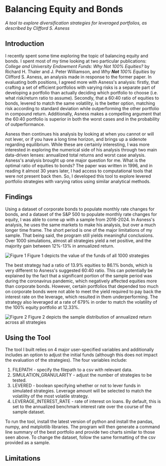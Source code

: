 # Balancing Equity and Bonds
*A tool to explore diversification strategies for leveraged portfolios, as described by Clifford S. Asness*

## Introduction
I recently spent some time exploring the topic of balancing equity and bonds. I spent most of my time looking at two particular publications: *College and University Endowment Funds: Why Not 100% Equities?* by Richard H. Thaler and J. Peter Williamson, and *Why **Not** 100% Equities* by Clifford S. Asness, an analysis made in response to the former paper. In evaluating both positions, I agreed more with Asness's analysis: firstly, that crafting a set of efficient portfolios with varying risks is a separate part of developing a portfolio than actually deciding which portfolio to choose (i.e. what risk/return ratio to assume). Secondly, that a 60:40 ratio of equities to bonds, levered to match the same volatility, is the better option, matching risk according to standard deviation while outperforming the other portfolio in compound return. Additionally, Asness makes a compelling argument that the 60:40 portfolio is superior in both the worst cases and in the probability of outperformance. 

Asness then continues his analysis by looking at when you cannot or will not lever, or if you have a long time horizon, and brings up a sidenote regarding equilibrium. While these are certainly interesting, I was more interested in exploring the numerical side of his analysis through two main data-driven lenses: annualized total returns and worst case analysis. Asness's analysis brought up one major question for me. What is the optimal ratio of equities to bonds? The paper was written in 1996, and in reading it almost 30 years later, I had access to computational tools that were not present back then. So, I developed this tool to explore levered portfolio strategies with varying ratios using similar analytical methods. 

## Findings
Using a dataset of corporate bonds to populate monthly rate changes for bonds, and a dataset of the S&P 500 to populate monthly rate changes for equity, I was able to come up with a sample from 2016-2024. In Asness's analysis, he uses the same markets to make his analysis, but over a much longer time frame. The short period is one of the major limitations of my sample. That being said, the program still yields meaningful conclusions. Over 1000 simulations, almost all strategies yield a net positive, and the majority gain between 12%-13% in annualized return. 

![Figure 1](https://raw.githubusercontent.com/rohankannan/equity-bond-balancing/refs/heads/main/Figure_1.png?token=GHSAT0AAAAAADJLJVVA52BUE2GDRECQRSZ22FNDYTA) Figure 1 depicts the value of the funds of all 1000 strategies

The best strategy had a ratio of 13.9% equities to 86.1% bonds, which is very different to Asness's suggested 60:40 ratio. This can potentially be explained by the fact that a significant portion of the sample period was during the coronavirus pandemic, which negatively affected equities more than corporate bonds. However, certain portfolios that depended too much on corporate bonds were not able to meet the yield required to pay back the interest rate on the leverage, which resulted in them underperforming. The strategy also leveraged at a rate of 679% in order to match the volatility of the 100% equity portfolio at 12.33%. 

![Figure 2](https://raw.githubusercontent.com/rohankannan/equity-bond-balancing/refs/heads/main/Figure_2.png?token=GHSAT0AAAAAADJLJVVAI7DRPPQMFHKUJ2OY2FNDVKQ) Figure 2 depicts the sample distribution of annualized return across all strategies


## Using the Tool
The tool I built relies on 4 major user-specified variables and additionally includes an option to adjust the initial funds (although this does not impact the evaluation of the strategies). The four variables include:
1. FILEPATH - specify the filepath to a csv with relevant data.
2. SIMULATION_GRANULARITY - adjust the number of strategies to be tested.
3. LEVERED - boolean specifying whether or not to lever funds in simulated strategies. Leverage amount will be selected to match the volatility of the most volatile strategy.
4. LEVERAGE_INTEREST_RATE - rate of interest on loans. By default, this is set to the annualized benchmark interest rate over the course of the sample dataset.

To run the tool, install the latest version of python and install the pandas, numpy, and matplotlib libraries. The program will then generate a command line summary of the best portfolio and provide two charts similar to those seen above. To change the dataset, follow the same formatting of the csv provided as a sample.

## Limitations

